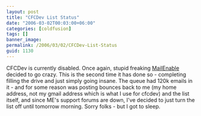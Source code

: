```yaml
---
layout: post
title: "CFCDev List Status"
date: "2006-03-02T00:03:00+06:00"
categories: [coldfusion]
tags: []
banner_image: 
permalink: /2006/03/02/CFCDev-List-Status
guid: 1130
---
```


CFCDev is currently disabled. Once again, stupid freaking <a href="http://www.mailenable.com">MailEnable</a> decided to go crazy. This is the second time it has done so - completing filling the drive and just simply going insane. The queue had 120k emails in it - and for some reason was posting bounces back to me (my home address, not my gmail address which is what I use for cfcdev) and the list itself, and since ME's support forums are down, I've decided to just turn the list off until tomorrow morning. Sorry folks - but I got to sleep.